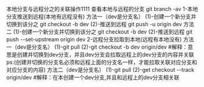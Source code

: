 本地分支与远程分之的关联操作1111
    查看本地与远程的分支 git branch -av
    1-本地分支推送到远程(本地有远程没有)
        方法一（dev是分支名）
        (1)-创建一个新分支并切换到该分之 git checkout -b dev
        (2)-推送到远程 git push -u origin dev
        方法二
        (1)-创建一个新分支并切换到该分之 git checkout -b dev
        (2)-推送到远程 git push --set-upstream origin dev
    2-远程分支拉取到本地(远程有本地没有)
        方法一（dev是分支名）
        (1)-git pull
        (2)-git checkout -b dev origin/dev  #解释：意思是创建并切换到dev分支，并且dev分支会拉取远程上的dev分支的内容并关联       
        ps:(创建并切换的分支名必须和远程上面的分支名一样，才能拉取关联对应分支和对应分支的内容)
        方法二（dev是分支名）
        (1)-git pull
        (2)-get checkout --track origin/dev #解释：在本创建一个dev分支,并且和远程上的dev分支相关联